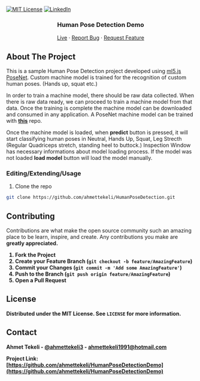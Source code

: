 [![MIT License][license-shield]][license-url]
[![LinkedIn][linkedin-shield]][linkedin-url]

<p align="center">
  <h3 align="center">Human Pose Detection Demo</h3>
  <p align="center">
    <a href="https://humanposedetection.netlify.app/">Live</a>
    ·
    <a href="https://github.com/ahmettekeli/HumanPoseDetectionDemo/issues">Report Bug</a>
    ·
    <a href="https://github.com/ahmettekeli/HumanPoseDetectionDemo/issues">Request Feature</a>
  </p>
</p>

## About The Project

<!-- [![Product Name Screen Shot][product-screenshot]](live demo link goes here) -->

<p>This is a sample Human Pose Detection project developed using <a href="https://learn.ml5js.org/#/reference/posenet">ml5.js PoseNet</a>.
Custom machine model is trained for the recognition of custom human poses. (Hands up, squat etc.)</p>

<p>In order to train a machine model, there should be raw data collected. When there is raw data ready, we can proceed to train a machine model from that data. Once the training is complete the machine model can be downloaded and consumed in any application. A PoseNet machine model can be trained with <a href="https://github.com/ahmettekeli/HumanPoseDetection"> <strong>this</strong></a> repo.</p>

<p>Once the machine model is loaded, when <strong>predict</strong> button is pressed, it will start classifying human poses in Neutral, Hands Up, Squat, Leg Strecth (Regular Quadriceps stretch, standing heel to buttock.) Inspection Window has necessary informations about model loading process. If the model was not loaded <strong>load model</strong> button will load the model manually.</p> 


### Editing/Extending/Usage

1. Clone the repo

```sh
git clone https://github.com/ahmettekeli/HumanPoseDetection.git
```


## Contributing

Contributions are what make the open source community such an amazing place to be learn, inspire, and create. Any contributions you make are <strong>greatly appreciated<strong>.

1. Fork the Project
2. Create your Feature Branch (`git checkout -b feature/AmazingFeature`)
3. Commit your Changes (`git commit -m 'Add some AmazingFeature'`)
4. Push to the Branch (`git push origin feature/AmazingFeature`)
5. Open a Pull Request

## License

Distributed under the MIT License. See `LICENSE` for more information.

## Contact

Ahmet Tekeli - [@ahmettekeli3](https://twitter.com/ahmettekeli3) - ahmettekeli1991@hotmail.com

Project Link: [https://github.com/ahmettekeli/HumanPoseDetectionDemo](https://github.com/ahmettekeli/HumanPoseDetectionDemo)

[license-shield]: https://img.shields.io/github/license/othneildrew/Best-README-Template.svg?style=flat-square
[license-url]: https://github.com/ahmettekeli/HumanPoseDetectionDemo/blob/master/license.txt
[linkedin-shield]: https://img.shields.io/badge/-LinkedIn-black.svg?style=flat-square&logo=linkedin&colorB=555
[linkedin-url]: https://www.linkedin.com/in/tekeliahmet/
[product-screenshot]: https://github.com/ahmettekeli/HumanPoseDetectionDemo/
